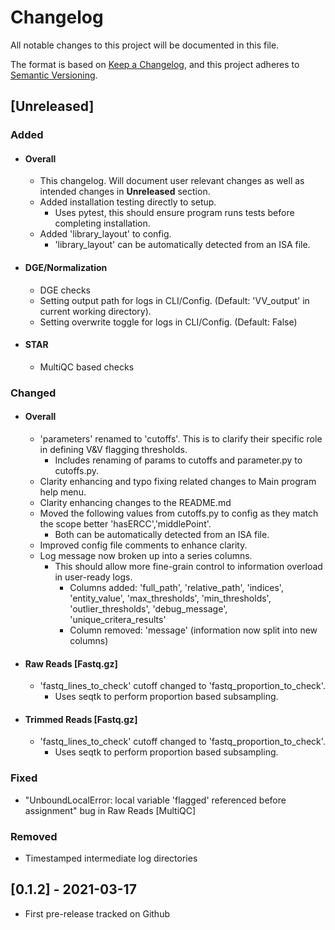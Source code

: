 # Changelog
All notable changes to this project will be documented in this file.

The format is based on [Keep a Changelog](https://keepachangelog.com/en/1.0.0/),
and this project adheres to [Semantic Versioning](https://semver.org/spec/v2.0.0.html).

## [Unreleased]
### Added
- #### Overall
  - This changelog.  Will document user relevant changes as well as intended changes in **Unreleased** section.
  - Added installation testing directly to setup.
    - Uses pytest, this should ensure program runs tests before completing installation.
  - Added 'library_layout' to config.
    - 'library_layout' can be automatically detected from an ISA file.

- #### DGE/Normalization
  - DGE checks
  - Setting output path for logs in CLI/Config. (Default: 'VV_output' in current working directory).
  - Setting overwrite toggle for logs in CLI/Config. (Default: False)

- #### STAR
  - MultiQC based checks

### Changed
- #### Overall
  - 'parameters' renamed to 'cutoffs'. This is to clarify their specific role in defining V&V flagging thresholds.
    - Includes renaming of params to cutoffs and parameter.py to cutoffs.py.
  - Clarity enhancing and typo fixing related changes to Main program help menu.
  - Clarity enhancing changes to the README.md
  - Moved the following values from cutoffs.py to config as they match the scope better 'hasERCC','middlePoint'.
    - Both can be automatically detected from an ISA file.
  - Improved config file comments to enhance clarity.
  - Log message now broken up into a series columns.
    - This should allow more fine-grain control to information overload in user-ready logs.
      - Columns added: 'full_path', 'relative_path', 'indices', 'entity_value', 'max_thresholds', 'min_thresholds', 'outlier_thresholds', 'debug_message', 'unique_critera_results'
      - Column removed: 'message' (information now split into new columns)
- #### Raw Reads [Fastq.gz]
  - 'fastq_lines_to_check' cutoff changed to 'fastq_proportion_to_check'.
    - Uses seqtk to perform proportion based subsampling.

- #### Trimmed Reads [Fastq.gz]
  - 'fastq_lines_to_check' cutoff changed to 'fastq_proportion_to_check'.
    - Uses seqtk to perform proportion based subsampling.

### Fixed
  - "UnboundLocalError: local variable 'flagged' referenced before assignment" bug in Raw Reads [MultiQC]

### Removed
  - Timestamped intermediate log directories

## [0.1.2] - 2021-03-17
- First pre-release tracked on Github
